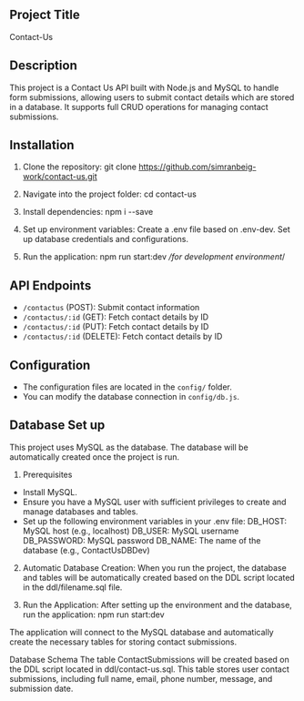 ## Project Title

Contact-Us

## Description

This project is a Contact Us API built with Node.js and MySQL to handle form submissions, allowing users to submit contact details which are stored in a database. It supports full CRUD operations for managing contact submissions.

## Installation

1. Clone the repository:
   git clone https://github.com/simranbeig-work/contact-us.git

2. Navigate into the project folder:
   cd contact-us

3. Install dependencies:
   npm i --save

4. Set up environment variables:
   Create a .env file based on .env-dev.
   Set up database credentials and configurations.

5. Run the application:
   npm run start:dev _/for development environment_/

## API Endpoints

- `/contactus` (POST): Submit contact information
- `/contactus/:id` (GET): Fetch contact details by ID
- `/contactus/:id` (PUT): Fetch contact details by ID
- `/contactus/:id` (DELETE): Fetch contact details by ID

## Configuration

- The configuration files are located in the `config/` folder.
- You can modify the database connection in `config/db.js`.

## Database Set up

This project uses MySQL as the database. The database will be automatically created once the project is run.

1. Prerequisites

- Install MySQL.
- Ensure you have a MySQL user with sufficient privileges to create and manage databases and tables.
- Set up the following environment variables in your .env file:
  DB_HOST: MySQL host (e.g., localhost)
  DB_USER: MySQL username
  DB_PASSWORD: MySQL password
  DB_NAME: The name of the database (e.g., ContactUsDBDev)

2. Automatic Database Creation:
   When you run the project, the database and tables will be automatically created based on the DDL script located in the ddl/filename.sql file.

3. Run the Application:
   After setting up the environment and the database, run the application:
   npm run start:dev

The application will connect to the MySQL database and automatically create the necessary tables for storing contact submissions.

Database Schema
The table ContactSubmissions will be created based on the DDL script located in ddl/contact-us.sql. This table stores user contact submissions, including full name, email, phone number, message, and submission date.
